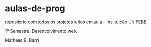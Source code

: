 # aulas-de-prog
repositorio com todos os projetos feitos em aula - Instituição UNIFEBE

1º Semestre: Desenvolvimento web.


Matheus B. Barni
